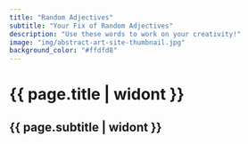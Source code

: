 ```yaml
---
title: "Random Adjectives"
subtitle: "Your Fix of Random Adjectives"
description: "Use these words to work on your creativity!"
image: "img/abstract-art-site-thumbnail.jpg"
background_color: "#ffdfd8"
---
```

# {{ page.title | widont }}
## {{ page.subtitle | widont }}

<ul class="_random random" data-child="li" data-amount="20" data-template="[[ adjectives ]]"></ul>